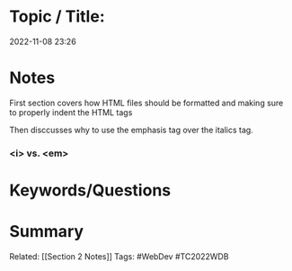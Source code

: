 # Topic / Title: 

2022-11-08
23:26
# Notes
First section covers how HTML files should be formatted and making sure to properly indent the HTML tags

Then disccusses why to use the emphasis tag over the italics tag. 
### \<i> vs. \<em>


# Keywords/Questions

# Summary

Related: [[Section 2 Notes]]
Tags: #WebDev #TC2022WDB 